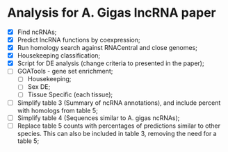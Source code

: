 # Analysis for A. Gigas lncRNA paper

- [x] Find ncRNAs;
- [x] Predict lncRNA functions by coexpression;
- [X] Run homology search against RNACentral and close genomes;
- [x] Housekeeping classification;
- [x] Script for DE analysis (change criteria to presented in the paper);
- [ ] GOATools - gene set enrichment;
    - [ ] Housekeeping;
    - [ ] Sex DE;
    - [ ] Tissue Specific (each tissue);
- [ ] Simplify table 3 (Summary of ncRNA annotations), and include percent with homologs from table 5;
- [ ] Simplify table 4 (Sequences similar to A. gigas ncRNAs);
- [ ] Replace table 5 counts with percentages of predictions similar to other species. This can also be included in table 3, removing the need for a table 5;

